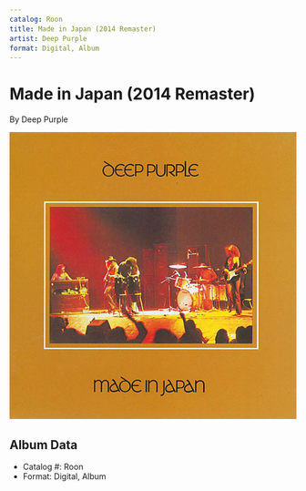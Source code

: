 ```yaml
---
catalog: Roon
title: Made in Japan (2014 Remaster)
artist: Deep Purple
format: Digital, Album
---
```


# Made in Japan (2014 Remaster)

By Deep Purple

![](../../assets/albumcovers/Deep_Purple-Made_in_Japan_2014_Remaster.png)

## Album Data

- Catalog #: Roon
- Format: Digital, Album


